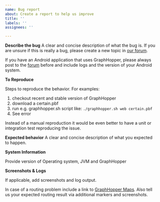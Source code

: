```yaml
---
name: Bug report
about: Create a report to help us improve
title: ''
labels: ''
assignees: ''

---
```


**Describe the bug**
A clear and concise description of what the bug is. If you are unsure if this is really a bug, please create a new topic in [our forum](https://discuss.graphhopper.com/c/graphhopper).

If you have an Android application that uses GraphHopper, please always post to the [forum](https://discuss.graphhopper.com/c/graphhopper/graphhopper-ios-and-android) before and include logs and the version of
your Android system.

**To Reproduce**

Steps to reproduce the behavior. For examples:

1. checkout recent and stable version of GraphHopper
2. download a certain.pbf
3. run e.g. graphhopper.sh script like: `./graphhopper.sh web certain.pbf`
4. See error

Instead of a manual reproduction it would be even better to have a unit or integration test reproducing the issue.

**Expected behavior**
A clear and concise description of what you expected to happen.

**System Information**

Provide version of Operating system, JVM and GraphHopper

**Screenshots & Logs**

If applicable, add screenshots and log output.

In case of a routing problem include a link to [GraphHopper Maps](https://graphhopper.com/maps/). Also tell us your expected routing result via additional markers and screenshots.